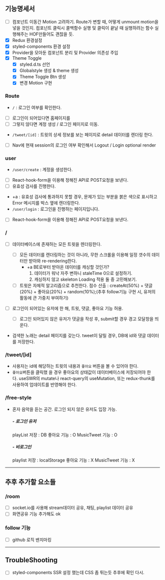 ## 기능명세서

- [ ] 컴포넌트 이동간 Motion 고려하기.
      Route가 변할 때, 어떻게 unmount motion을 넣을 것인지.
      컴포넌트 클릭시 콜백함수 실행 및 클릭이 끝날 때 실행하려는 함수 실행해주는 HOF만들어도 괜찮을 듯.
- [x] Redux 환경설정
- [x] styled-components 환경 설정
- [x] Provider을 모아둔 컴포넌트 분리 및 Provider 의존성 주입
- [x] Theme Toggle
  - [x] styled.d.ts 선언
  - [x] Globalstyle 생성 & theme 생성
  - [x] Theme Toggle Btn 생성
  - [x] 변경 Motion 구현

### Route

- `/` : 로그인 여부를 확인한다.
- [ ] 로그인이 되어있다면 홈페이지를
- [ ] 그렇지 않다면 계정 생성 / 로그인 페이지로 이동.
- `/tweet/[id]` : 트윗의 상세 정보를 보는 페이지로 detail 데이터를 렌더링 한다.
- [ ] Nav에 현재 session의 로그인 여부 확인해서 Logout / Login optional render

### user

- `/user/create` : 계정을 생성한다.
- [ ] React-hook-form을 이용해 정해진 API로 POST요청을 보낸다.
- [ ] 유효성 검사를 진행한다.
- +a : 유효성 검사에 통과하지 못할 경우, 문제가 있는 부분을 붉은 색으로 표시하고 Error 메시지를 박스 옆에 렌더링한다.
- `/user/login` : 로그인을 진행하는 페이지입니다.
- [ ] React-hook-form을 이용해 정해진 API로 POST요청을 보낸다.

### /

- [ ] 데이터베이스에 존재하는 모든 트윗을 렌더링한다.
  - [ ] 모든 데이터를 렌더링하는 것이 아니라, 무한 스크롤을 이용해 일정 갯수의 데이터만 받아와 re-rendering한다.
    - +a BE로부터 받아온 데이터를 캐싱할 것인가?
      1. 데이터가 워낙 자주 변하니 staleTime 0으로 설정하기.
      2. 캐싱하지 않고 skeleton Loading 적용
         둘 중 고민해보기.
  - [ ] 트윗은 자체적 알고리즘으로 추천한다.
        점수 산출 : createAt(50%) + 댓글(20%) + 좋아요(20%) + random(10%);(추후 follow기능 구현 시, 유저의 활동에 큰 가중치 부여하기)
- [ ] 로그인이 되어있는 유저에 한 해, 트윗, 댓글, 좋아요 기능 허용.

  - [ ] 로그인 되어있지 않은 유저가 댓글을 작성 후, submit할 경우 경고 모달창을 띄운다.

- 검색한 노래는 detail 페이지를 갖는다. tweet이 달릴 경우, DB에 id와 댓글 데이터를 저장한다.

### /tweet/[id]

- 사용자는 id에 해당하는 트윗의 내용과 `좋아요` 버튼을 볼 수 있어야 한다.
- `좋아요`버튼을 클릭했 을 경우 좋아요의 상태값이 데이터베이스에 저장되어야 한다. useSWR의 mutate나 react-query의 useMutation, 또는 redux-thunk를 사용하여 업데이트를 반영해야 한다.

### /free-style

- 혼자 음악을 듣는 공간. 로그인 되지 않은 유저도 입장 가능.
  ##### - 로그인 유저
  playList 저장 : DB
  좋아요 기능 : O
  MusicTweet 기능 : O
  ##### - 비로그인
  playlist 저장 : localStorage
  좋아요 기능 : X
  MusicTweet 기능 : X

---

## 추후 추가할 요소들

### /room

- [ ] socket.io를 사용해 stream데이터 공유, 채팅, playlist 데이터 공유
- [ ] 화면공유 기능 추가해도 ok

### follow 기능

- [ ] github 로직 밴치마킹

---

## TroubleShooting

- [ ] styled-components SSR 설정 했는데 CSS 좀 튀는듯
      추후에 확인 다시.
